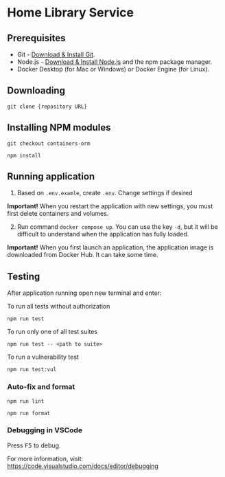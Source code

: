 # Home Library Service

## Prerequisites

- Git - [Download & Install Git](https://git-scm.com/downloads).
- Node.js - [Download & Install Node.js](https://nodejs.org/en/download/) and the npm package manager.
- Docker Desktop (for Mac or Windows) or Docker Engine (for Linux).

## Downloading

```
git clone {repository URL}
```

## Installing NPM modules

```
git checkout containers-orm
```
```
npm install
```

## Running application
1. Based on `.env.examle`, create `.env`. Change settings if desired

**Important!** When you restart the application with new settings, you must first delete containers and volumes.

2. Run command `docker compose up`.
You can use the key `-d`, but it will be difficult to understand when the application has fully loaded.

**Important!** When you first launch an application, the application image is downloaded from Docker Hub. It can take some time.

## Testing

After application running open new terminal and enter:

To run all tests without authorization

```
npm run test
```

To run only one of all test suites

```
npm run test -- <path to suite>
```
To run a vulnerability test
```
npm run test:vul
```

### Auto-fix and format

```
npm run lint
```

```
npm run format
```

### Debugging in VSCode

Press <kbd>F5</kbd> to debug.

For more information, visit: https://code.visualstudio.com/docs/editor/debugging
